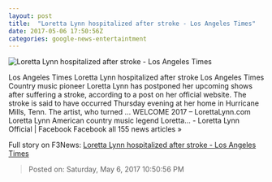 ```yaml
---
layout: post
title:  "Loretta Lynn hospitalized after stroke - Los Angeles Times"
date: 2017-05-06 17:50:56Z
categories: google-news-entertaintment
---
```


![Loretta Lynn hospitalized after stroke - Los Angeles Times](http://www.trbimg.com/img-590e0dba/turbine/la-et-entertainment-news-updates-may-loretta-lynn-hospitalized-after-stroke-1494035492)

Los Angeles Times Loretta Lynn hospitalized after stroke Los Angeles Times Country music pioneer Loretta Lynn has postponed her upcoming shows after suffering a stroke, according to a post on her official website. The stroke is said to have occurred Thursday evening at her home in Hurricane Mills, Tenn. The artist, who turned ... WELCOME 2017 – LorettaLynn.com Loretta Lynn American country music legend Loretta... - Loretta Lynn Official | Facebook Facebook all 155 news articles »


Full story on F3News: [Loretta Lynn hospitalized after stroke - Los Angeles Times](http://www.f3nws.com/n/KkCNyE)

> Posted on: Saturday, May 6, 2017 10:50:56 PM

